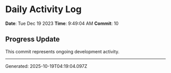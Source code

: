 # Daily Activity Log

**Date**: Tue Dec 19 2023
**Time**: 9:49:04 AM
**Commit**: 10

## Progress Update

This commit represents ongoing development activity.

---
Generated: 2025-10-19T04:19:04.097Z
